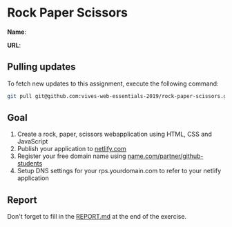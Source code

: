 # Rock Paper Scissors

**Name**: <!-- TODO: fill in your full name here, firstname and lastname -->

**URL**: <!-- TODO: paste the full custom domain URL to the solution of this exercise  -->

## Pulling updates

To fetch new updates to this assignment, execute the following command:

```bash
git pull git@github.com:vives-web-essentials-2019/rock-paper-scissors.git master
```

## Goal

1. Create a rock, paper, scissors webapplication using HTML, CSS and JavaScript
2. Publish your application to [netlify.com](https://netlify.com)
3. Register your free domain name using [name.com/partner/github-students](https://www.name.com/partner/github-students)
4. Setup DNS settings for your rps.yourdomain.com to refer to your netlify application

## Report

Don't forget to fill in the [REPORT.md](REPORT.md) at the end of the exercise.
